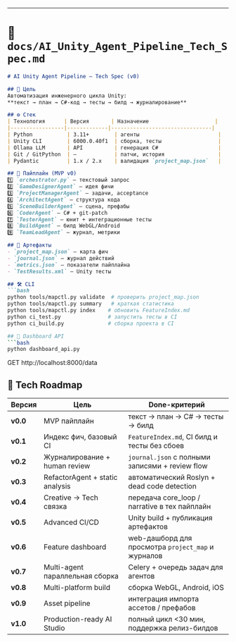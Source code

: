 
---

# 📂 `docs/AI_Unity_Agent_Pipeline_Tech_Spec.md`

```markdown
# AI Unity Agent Pipeline — Tech Spec (v0)

## 🎯 Цель
Автоматизация инженерного цикла Unity:
**текст → план → C#-код → тесты → билд → журналирование**

## ⚙ Стек
| Технология      | Версия       | Назначение                     |
|-----------------|-------------|--------------------------------|
| Python           | 3.11+        | агенты                         |
| Unity CLI        | 6000.0.40f1  | сборка, тесты                  |
| Ollama LLM       | API          | генерация C#                   |
| Git / GitPython  | —            | патчи, история                 |
| Pydantic         | 1.x / 2.x    | валидация `project_map.json`   |

## 🔗 Пайплайн (MVP v0)
1️⃣ `orchestrator.py` — текстовый запрос  
2️⃣ `GameDesignerAgent` — идея фичи  
3️⃣ `ProjectManagerAgent` — задачи, acceptance  
4️⃣ `ArchitectAgent` — структура кода  
5️⃣ `SceneBuilderAgent` — сцена, префабы  
6️⃣ `CoderAgent` — C# + git-patch  
7️⃣ `TesterAgent` — юнит + интеграционные тесты  
8️⃣ `BuildAgent` — билд WebGL/Android  
9️⃣ `TeamLeadAgent` — журнал, метрики  

## 📂 Артефакты
- `project_map.json` — карта фич
- `journal.json` — журнал действий
- `metrics.json` — показатели пайплайна
- `TestResults.xml` — Unity тесты

## 🛠 CLI
```bash
python tools/mapctl.py validate  # проверить project_map.json
python tools/mapctl.py summary   # краткая статистика
python tools/mapctl.py index    # обновить FeatureIndex.md
python ci_test.py               # запустить тесты в CI
python ci_build.py              # сборка проекта в CI

## 📡 Dashboard API
```bash
python dashboard_api.py
```
GET http://localhost:8000/data

## 🌱 Tech Roadmap

| Версия | Цель                                  | Done-критерий                                    |
|---------|---------------------------------------|--------------------------------------------------|
| **v0.0** | MVP пайплайн                         | текст → план → C# → тесты → билд                 |
| **v0.1** | Индекс фич, базовый CI               | `FeatureIndex.md`, CI билд и тесты без сбоев     |
| **v0.2** | Журналирование + human review        | `journal.json` с полными записями + review flow |
| **v0.3** | RefactorAgent + static analysis      | автоматический Roslyn + dead code detection      |
| **v0.4** | Creative → Tech связка               | передача core_loop / narrative в тех пайплайн    |
| **v0.5** | Advanced CI/CD                       | Unity build + публикация артефактов              |
| **v0.6** | Feature dashboard                    | web-дашборд для просмотра `project_map` и журналов |
| **v0.7** | Multi-agent параллельная сборка      | Celery + очередь задач для агентов               |
| **v0.8** | Multi-platform build                 | сборка WebGL, Android, iOS                       |
| **v0.9** | Asset pipeline                       | интеграция импорта ассетов / префабов            |
| **v1.0** | Production-ready AI Studio           | полный цикл <30 мин, поддержка релиз-билдов      |
